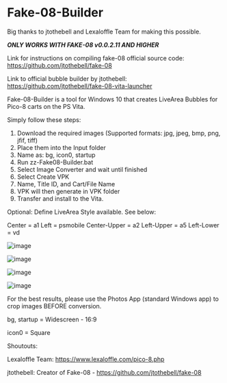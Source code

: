 # Fake-08-Builder

Big thanks to jtothebell and Lexaloffle Team for making this possible.

***ONLY WORKS WITH FAKE-08 v0.0.2.11 AND HIGHER***

Link for instructions on compiling fake-08 official source code: https://github.com/jtothebell/fake-08

Link to official bubble builder by jtothebell: https://github.com/jtothebell/fake-08-vita-launcher

Fake-08-Builder is a tool for Windows 10 that creates LiveArea Bubbles for Pico-8 carts on the PS Vita.

Simply follow these steps:
1) Download the required images (Supported formats: jpg, jpeg, bmp, png, jfif, tiff)
2) Place them into the Input folder 
3) Name as: bg, icon0, startup 
4) Run zz-Fake08-Builder.bat 
5) Select Image Converter and wait until finished
6) Select Create VPK
7) Name, Title ID, and Cart/File Name
8) VPK will then generate in VPK folder
9) Transfer and install to the Vita.

Optional: Define LiveArea Style available. See below:

Center =       a1
Left =         psmobile
Center-Upper = a2
Left-Upper =   a5
Left-Lower =   vd



![image](https://user-images.githubusercontent.com/81541725/124622080-ca6bb500-de48-11eb-9f7f-367218a816a5.png)

![image](https://user-images.githubusercontent.com/81541725/124610300-647a3000-de3e-11eb-8a51-2c5255e6ce31.png)

![image](https://user-images.githubusercontent.com/81541725/124622007-b922a880-de48-11eb-9052-a07699425ca6.png)

![image](https://user-images.githubusercontent.com/81541725/124622299-fd15ad80-de48-11eb-9fe2-86e9dccd2f9e.png)



For the best results, please use the Photos App (standard Windows app) to crop images BEFORE conversion.

bg, startup = Widescreen - 16:9

icon0 = Square

Shoutouts:

Lexaloffle Team: https://www.lexaloffle.com/pico-8.php

jtothebell: Creator of Fake-08 - https://github.com/jtothebell/fake-08




